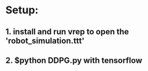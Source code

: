 # Setup:
## 1. install and run vrep to open the 'robot_simulation.ttt'
## 2. $python DDPG.py with tensorflow
